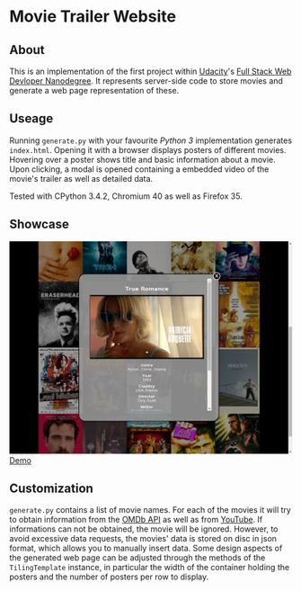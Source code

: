 # Movie Trailer Website

## About
This is an implementation of the first project within
[Udacity](https://www.udacity.com/)'s [Full Stack Web
Devloper Nanodegree](https://www.udacity.com/course/nd004). It represents
server-side code to store movies and generate a web page representation of
these.


## Useage
Running `generate.py` with your favourite _Python 3_ implementation
generates `index.html`. Opening it with a browser displays posters of
different movies. Hovering over a poster shows title and basic information
about a movie. Upon clicking, a modal is opened containing a embedded video
of the movie's trailer as well as detailed data.

Tested with CPython 3.4.2, Chromium 40 as well as Firefox 35.


## Showcase
![Screenshot](screenshot.png)
[Demo](http://pesser.github.io/tiles/)


## Customization
`generate.py` contains a list of movie names. For each of the movies it will
try to obtain information from the [OMDb API](http://omdbapi.com/) as well
as from [YouTube](https://www.youtube.com/). If informations can not be
obtained, the movie will be ignored. However, to avoid excessive data
requests, the movies' data is stored on disc in json format, which allows
you to manually insert data. Some design aspects of the generated web page
can be adjusted through the methods of the `TilingTemplate` instance, in
particular the width of the container holding the posters and the number of
posters per row to display.
